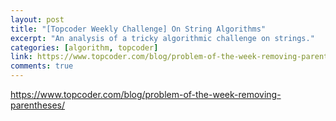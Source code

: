 ```yaml
---
layout: post
title: "[Topcoder Weekly Challenge] On String Algorithms"
excerpt: "An analysis of a tricky algorithmic challenge on strings."
categories: [algorithm, topcoder]
link: https://www.topcoder.com/blog/problem-of-the-week-removing-parentheses/
comments: true
---
```


<a href="https://www.topcoder.com/blog/problem-of-the-week-removing-parentheses/" target="_blank">https://www.topcoder.com/blog/problem-of-the-week-removing-parentheses/</a>